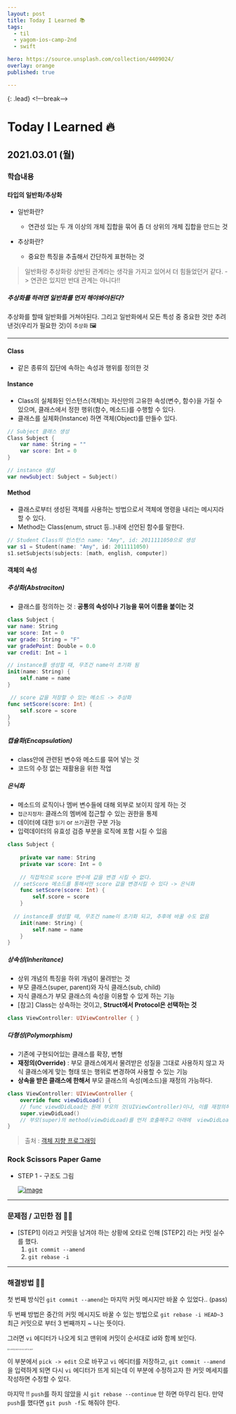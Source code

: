 ```yaml
---
layout: post
title: Today I Learned 📚
tags:
  - til
  - yagom-ios-camp-2nd
  - swift

hero: https://source.unsplash.com/collection/4409024/
overlay: orange
published: true

---
```

{: .lead}
<!–-break-–>


# Today I Learned 🔥



## 2021.03.01 (월)



### 학습내용

#### 타입의 일반화/추상화

- 일반화란?
  - 연관성 있는 두 개 이상의 개체 집합을 묶어 좀 더 상위의 개체 집합을 만드는 것 

- 추상화란?
  - 중요한 특징을 추출해서 간단하게 표현하는 것 

> 일반화랑 추상화랑 상반된 관계라는 생각을 가지고 있어서 더 힘들었던거 같다. -> 연관은 있지만 반대 관계는 아니다!!

##### 추상화를 하려면 일반화를 먼저 해야봐야된다? 

추상화를 할때 일반화를 거쳐야된다. 그리고 일반화에서 모든 특성 중 중요한 것만 추려낸것(우리가 필요한 것)이 `추상화` 🖼

----



#### Class

- 같은 종류의 집단에 속하는 속성과 행위를 정의한 것

  

#### Instance

- Class의 실체화된 인스턴스(객체)는 자신만의 고유한 속성(변수, 함수)을 가질 수 있으며, 클래스에서 정한 행위(함수, 메소드)를 수행할 수 있다.
- 클래스를 실체화(Instance) 하면 객체(Object)를 만들수 있다.

```swift
// Subject 클래스 생성
Class Subject {
	var name: String = ""
	var score: Int = 0
}

// instance 생성
var newSubject: Subject = Subject()
```



#### Method

- 클래스로부터 생성된 객체를 사용하는 방법으로서 객체에 명령을 내리는 메시지라 할 수 있다.
- Method는 Class(enum, struct 등..)내에 선언된 함수를 말한다.

```swift
// Student Class의 인스턴스 name: "Amy", id: 2011111050으로 생성
var s1 = Student(name: "Amy", id: 2011111050)
s1.setSubjects(subjects: [math, english, computer])
```



#### 객체의 속성

##### **추상화(Abstraciton)**

- 클래스를 정의하는 것 : **공통의 속성이나 기능을 묶어 이름을 붙이는 것**

```swift
class Subject {
var name: String
var score: Int = 0
var grade: String = "F"
var gradePoint: Double = 0.0
var credit: Int = 1

// instance를 생성할 때, 무조건 name이 초기화 됨
init(name: String) {
    self.name = name
}

 // score 값을 저장할 수 있는 메소드 -> 추상화 
func setScore(score: Int) {
    self.score = score
}
}
```



##### **캡슐화(Encapsulation)**

- class안에 관련된 변수와 메소드를 묶어 넣는 것
- 코드의 수정 없는 재활용을 위한 작업



##### **은닉화**

- 메소드의 로직이나 멤버 변수들에 대해 외부로 보이지 않게 하는 것
- `접근지정자`: 클래스의 멤버에 접근할 수 있는 권한을 통제 
- 데이터에 대한 `읽기` or `쓰기`권한 구분 가능
- 입력데이터의 유효성 검증 부분을 로직에 포함 시킬 수 있음 

```swift
class Subject {
  
    private var name: String
    private var score: Int = 0
    
	// 직접적으로 score 변수에 값을 변경 시킬 수 없다. 
  // setScore 메소드를 통해서만 score 값을 변경시킬 수 있다 -> 은닉화 
    func setScore(score: Int) {
        self.score = score
    } 
  
  // instance를 생성할 때, 무조건 name이 초기화 되고, 추후에 바꿀 수도 없음
    init(name: String) {
        self.name = name
    } 
}
```



##### **상속성(Inheritance)**

- 상위 개념의 특징을 하위 개념이 물려받는 것
- 부모 클래스(super, parent)와 자식 클래스(sub, child)
- 자식 클래스가 부모 클래스의 속성을 이용할 수 있게 하는 기능
- [참고] Class는 상속하는 것이고, **Struct에서 Protocol은 선택하는 것**

```swift
class ViewController: UIViewController { }
```



##### **다형성(Polymorphism)**

- 기존에 구현되어있는 클래스를 확장, 변형
- **재정의(Override)** : 부모 클래스에게서 물려받은 성질을 그대로 사용하지 않고 자식 클래스에게 맞는 형태 또는 행위로 변경하여 사용할 수 있는 기능
- **상속을 받은 클래스에 한해서** 부모 클래스의 속성(메소드)을 재정의 가능하다.

```swift
class ViewController: UIViewController {
    override func viewDidLoad() {
    // func viewdDidLoad는 원래 부모의 것(UIViewController)이나, 이를 재정의하겠다는 의미
    super.viewDidLoad()
    // 부모(super)의 method(viewDidLoad)를 먼저 호출해주고 아래에  viewDidLoad() 재정의 코드 작성
}
```



> 출처 : [객체 지향 프로그래밍](https://amywork.github.io/2017-09-13/Object)



### Rock Scissors Paper Game

- STEP 1 - 구조도 그림

  [![image](https://user-images.githubusercontent.com/44525561/109505114-9cafe180-7adf-11eb-8d12-e1f548ce02ef.png)](https://user-images.githubusercontent.com/44525561/109505114-9cafe180-7adf-11eb-8d12-e1f548ce02ef.png)

---

### 문제점 / 고민한 점 🤦🏼

- [STEP1] 이라고 커밋을 남겨야 하는 상황에 오타로 인해 [STEP2] 라는 커밋 실수를 했다.
  1. `git commit --amend`
  2. `git rebase -i`

---

### 해결방법 🙋🏼

첫 번째 방식인 `git commit --amend`는 마지막 커밋 메시지만 바꿀 수 있었다.. (pass)

두 번째 방법은 중간의 커밋 메시지도 바꿀 수 있는 방법으로 `git rebase -i HEAD~3` 최근 커밋으로 부터 3 번째까지 ~ 나는 뜻이다.

그러면 `vi` 에디터가 나오게 되고 맨위에 커밋이 순서대로 id와 함께 보인다. 

<img src="/Users/yjaewoongnaver.com/Desktop/스크린샷 2021-03-02 오전 12.26.11.png" alt="스크린샷 2021-03-02 오전 12.26.11" style="zoom:25%;" />

이 부분에서 `pick -> edit` 으로 바꾸고 `vi` 에디터를 저장하고, `git commit --amend ` 을 입력하게 되면 다시 `vi` 에디터가 뜨게 되는데 이 부분에 수정하고자 한 커밋 메세지를 작성하면 수정할 수 있다. 

마지막 !! `push`를 하지 않았을 시 `git rebase --continue` 만 하면 마무리 된다. 만약 `push`를 했다면 `git push -f`도 해줘야 한다.



